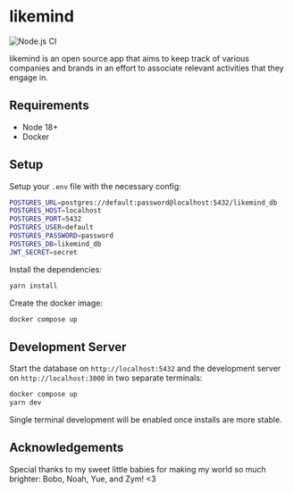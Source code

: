 # likemind

![Node.js CI](https://github.com/slyduda/likemind/actions/workflows/main.yml/badge.svg)

likemind is an open source app that aims to keep track of various companies and brands in an effort to associate relevant activities that they engage in.

## Requirements

- Node 18+
- Docker

## Setup

Setup your `.env` file with the necessary config:

```bash
POSTGRES_URL=postgres://default:password@localhost:5432/likemind_db
POSTGRES_HOST=localhost
POSTGRES_PORT=5432
POSTGRES_USER=default
POSTGRES_PASSWORD=password
POSTGRES_DB=likemind_db
JWT_SECRET=secret
```

Install the dependencies:

```bash
yarn install
```

Create the docker image:

```bash
docker compose up
```

## Development Server

Start the database on `http://localhost:5432` and the development server on `http://localhost:3000` in two separate terminals:

```bash
docker compose up
yarn dev
```

Single terminal development will be enabled once installs are more stable.

## Acknowledgements

Special thanks to my sweet little babies for making my world so much brighter: Bobo, Noah, Yue, and Zym! <3
